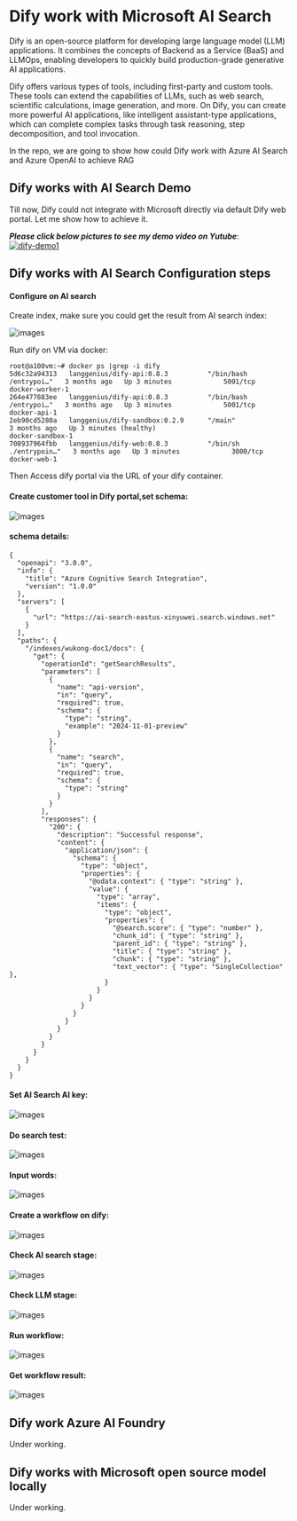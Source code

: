 # Dify work with Microsoft AI Search

Dify is an open-source platform for developing large language model (LLM) applications. It combines the concepts of Backend as a Service (BaaS) and LLMOps, enabling developers to quickly build production-grade generative AI applications.

Dify offers various types of tools, including first-party and custom tools. These tools can extend the capabilities of LLMs, such as web search, scientific calculations, image generation, and more. On Dify, you can create more powerful AI applications, like intelligent assistant-type applications, which can complete complex tasks through task reasoning, step decomposition, and tool invocation.

In the repo, we are going to show how could Dify work with Azure AI Search and Azure OpenAI to achieve RAG

## Dify works with AI Search Demo

Till now, Dify could not integrate with Microsoft directly via default Dify web portal. Let me show how to achieve it.

***Please click below pictures to see my demo video on Yutube***:
[![dify-demo1](https://raw.githubusercontent.com/xinyuwei-david/david-share/refs/heads/master/IMAGES/6.webp)](https://www.youtube.com/watch?v=20GjS6AtjTo)

## Dify works with AI Search Configuration steps



#### **Configure on AI search**



Create index, make sure you could get the result from AI search index:



![images](https://github.com/xinyuwei-david/david-share/blob/master/LLMs/ollama-Dify/images/1.png)



Run dify on VM via docker:

```
root@a100vm:~# docker ps |grep -i dify
5d6c32a94313   langgenius/dify-api:0.8.3          "/bin/bash /entrypoi…"   3 months ago   Up 3 minutes             5001/tcp                                                                   docker-worker-1
264e477883ee   langgenius/dify-api:0.8.3          "/bin/bash /entrypoi…"   3 months ago   Up 3 minutes             5001/tcp                                                                   docker-api-1
2eb90cd5280a   langgenius/dify-sandbox:0.2.9      "/main"                  3 months ago   Up 3 minutes (healthy)                                                                              docker-sandbox-1
708937964fbb   langgenius/dify-web:0.8.3          "/bin/sh ./entrypoin…"   3 months ago   Up 3 minutes             3000/tcp                                                                   docker-web-1
```

Then Access dify portal via the URL of your dify container.

####  **Create customer tool in Dify portal,set schema:**



![images](https://github.com/xinyuwei-david/david-share/blob/master/LLMs/ollama-Dify/images/3.png)



#### **schema details:**

```
{
  "openapi": "3.0.0",
  "info": {
    "title": "Azure Cognitive Search Integration",
    "version": "1.0.0"
  },
  "servers": [
    {
      "url": "https://ai-search-eastus-xinyuwei.search.windows.net"
    }
  ],
  "paths": {
    "/indexes/wukong-doc1/docs": {
      "get": {
        "operationId": "getSearchResults",
        "parameters": [
          {
            "name": "api-version",
            "in": "query",
            "required": true,
            "schema": {
              "type": "string",
              "example": "2024-11-01-preview"
            }
          },
          {
            "name": "search",
            "in": "query",
            "required": true,
            "schema": {
              "type": "string"
            }
          }
        ],
        "responses": {
          "200": {
            "description": "Successful response",
            "content": {
              "application/json": {
                "schema": {
                  "type": "object",
                  "properties": {
                    "@odata.context": { "type": "string" },
                    "value": {
                      "type": "array",
                      "items": {
                        "type": "object",
                        "properties": {
                          "@search.score": { "type": "number" },
                          "chunk_id": { "type": "string" },
                          "parent_id": { "type": "string" },
                          "title": { "type": "string" },
                          "chunk": { "type": "string" },
                          "text_vector": { "type": "SingleCollection" },
                        }
                      }
                    }
                  }
                }
              }
            }
          }
        }
      }
    }
  }
}
```



#### **Set AI Search AI key:**



![images](https://github.com/xinyuwei-david/david-share/blob/master/LLMs/ollama-Dify/images/4.png)



#### **Do search test:**



![images](https://github.com/xinyuwei-david/david-share/blob/master/LLMs/ollama-Dify/images/5.png)



#### **Input words:**



![images](https://github.com/xinyuwei-david/david-share/blob/master/LLMs/ollama-Dify/images/6.png)



#### **Create a workflow on dify:**



![images](https://github.com/xinyuwei-david/david-share/blob/master/LLMs/ollama-Dify/images/7.png)



#### **Check AI search stage:**



![images](https://github.com/xinyuwei-david/david-share/blob/master/LLMs/ollama-Dify/images/8.png)



#### **Check LLM stage:**



![images](https://github.com/xinyuwei-david/david-share/blob/master/LLMs/ollama-Dify/images/9.png)



#### **Run workflow:**



![images](https://github.com/xinyuwei-david/david-share/blob/master/LLMs/ollama-Dify/images/10.png)



#### **Get workflow result:**



![images](https://github.com/xinyuwei-david/david-share/blob/master/LLMs/ollama-Dify/images/11.png)



## Dify work Azure AI Foundry

Under working.

## Dify works with Microsoft open source model locally

Under working.
